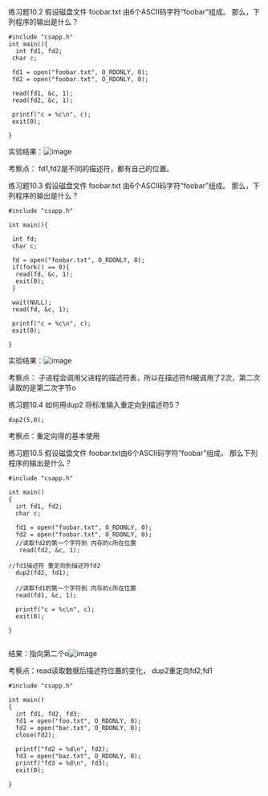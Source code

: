 
练习题10.2
假设磁盘文件 foobar.txt 由6个ASCII码字符“foobar”组成。 那么，下列程序的输出是什么？
```
#include "csapp.h"
int main(){
  int fd1, fd2;
 char c;

 fd1 = open("foobar.txt", O_RDONLY, 0);
 fd2 = open("foobar.txt", O_RDONLY, 0);

 read(fd1, &c, 1);
 read(fd2, &c, 1);

 printf("c = %c\n", c);
 exit(0);

}
```

实验结果：![image](https://user-images.githubusercontent.com/18367460/197399720-afb85df8-93de-48ec-88bf-f14e30d2e966.png)

考察点： fd1,fd2是不同的描述符，都有自己的位置。


练习题10.3
假设磁盘文件 foobar.txt 由6个ASCII码字符“foobar”组成。 那么，下列程序的输出是什么？
```
#include "csapp.h"

int main(){

 int fd;
 char c;

 fd = open("foobar.txt", O_RDONLY, 0);
 if(fork() == 0){
  read(fd, &c, 1);
  exit(0);
 }

 wait(NULL);
 read(fd, &c, 1);

 printf("c = %c\n", c);
 exit(0);

}

```

实验结果：![image](https://user-images.githubusercontent.com/18367460/197401260-d2be390d-c329-4e56-860d-d2fc8dc0dc2c.png)

考察点： 子进程会调用父进程的描述符表，所以在描述符fd被调用了2次，第二次读取的是第二次字节o


练习题10.4
如何用dup2 将标准输入重定向到描述符5？

```
dup2(5,0);
```

考察点：重定向得的基本使用


练习题10.5
假设磁盘文件 foobar.txt由6个ASCII码字符“foobar”组成， 那么下列程序的输出是什么？

```
#include "csapp.h"

int main()
{
  int fd1, fd2;
  char c;

  fd1 = open("foobar.txt", O_RDONLY, 0);
  fd2 = open("foobar.txt", O_RDONLY, 0);
  //读取fd2的第一个字符到 内存的c所在位置
   read(fd2, &c, 1);

//fd1描述符 重定向到描述符fd2
  dup2(fd2, fd1);

  //读取fd1的第一个字符到 内存的c所在位置
  read(fd1, &c, 1);

  printf("c = %c\n", c);
  exit(0);

}


```

结果：指向第二个o![image](https://user-images.githubusercontent.com/18367460/198215100-206010e3-c256-4035-923d-0faf8a8ad48a.png)

考察点：read读取数据后描述符位置的变化， dup2重定向fd2,fd1


``` 
#include "csapp.h"

int main()
{
  int fd1, fd2, fd3;
  fd1 = open("foo.txt", O_RDONLY, 0);
  fd2 = open("bar.txt", O_RDONLY, 0);
  close(fd2);

  printf("fd2 = %d\n", fd2);
  fd3 = open("baz.txt", O_RDONLY, 0);
  printf("fd3 = %d\n", fd3);
  exit(0);

}
